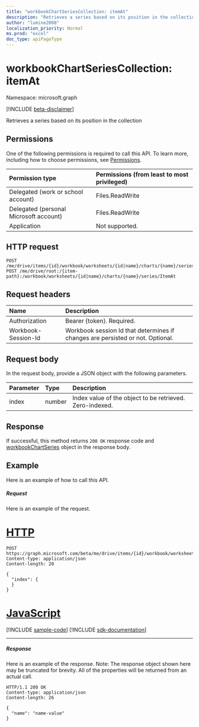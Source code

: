 ```yaml
---
title: "workbookChartSeriesCollection: itemAt"
description: "Retrieves a series based on its position in the collection"
author: "lumine2008"
localization_priority: Normal
ms.prod: "excel"
doc_type: apiPageType
---
```


# workbookChartSeriesCollection: itemAt

Namespace: microsoft.graph

[!INCLUDE [beta-disclaimer](../../includes/beta-disclaimer.md)]

Retrieves a series based on its position in the collection
## Permissions
One of the following permissions is required to call this API. To learn more, including how to choose permissions, see [Permissions](/graph/permissions-reference).

|Permission type      | Permissions (from least to most privileged)              |
|:--------------------|:---------------------------------------------------------|
|Delegated (work or school account) | Files.ReadWrite    |
|Delegated (personal Microsoft account) | Files.ReadWrite    |
|Application | Not supported. |

## HTTP request
<!-- { "blockType": "ignored" } -->
```http
POST /me/drive/items/{id}/workbook/worksheets/{id|name}/charts/{name}/series/ItemAt
POST /me/drive/root:/{item-path}:/workbook/worksheets/{id|name}/charts/{name}/series/ItemAt

```
## Request headers
| Name       | Description|
|:---------------|:----------|
| Authorization  | Bearer {token}. Required. |
| Workbook-Session-Id  | Workbook session Id that determines if changes are persisted or not. Optional.|

## Request body
In the request body, provide a JSON object with the following parameters.

| Parameter	   | Type	|Description|
|:---------------|:--------|:----------|
|index|number|Index value of the object to be retrieved. Zero-indexed.|

## Response

If successful, this method returns `200 OK` response code and [workbookChartSeries](../resources/workbookchartseries.md) object in the response body.

## Example
Here is an example of how to call this API.
##### Request
Here is an example of the request.

# [HTTP](#tab/http)
<!-- {
  "blockType": "request",
  "name": "chartseriescollection_itemat"
}-->
```http
POST https://graph.microsoft.com/beta/me/drive/items/{id}/workbook/worksheets/{id|name}/charts/{name}/series/ItemAt
Content-type: application/json
Content-length: 20

{
  "index": {
  }
}
```
# [JavaScript](#tab/javascript)
[!INCLUDE [sample-code](../includes/snippets/javascript/chartseriescollection-itemat-javascript-snippets.md)]
[!INCLUDE [sdk-documentation](../includes/snippets/snippets-sdk-documentation-link.md)]

---


##### Response
Here is an example of the response. Note: The response object shown here may be truncated for brevity. All of the properties will be returned from an actual call.
<!-- {
  "blockType": "response",
  "truncated": true,
  "@odata.type": "microsoft.graph.workbookChartSeries"
} -->
```http
HTTP/1.1 200 OK
Content-type: application/json
Content-length: 26

{
  "name": "name-value"
}
```

<!-- uuid: 8fcb5dbc-d5aa-4681-8e31-b001d5168d79
2015-10-25 14:57:30 UTC -->
<!--
{
  "type": "#page.annotation",
  "description": "ChartSeriesCollection: ItemAt",
  "keywords": "",
  "section": "documentation",
  "tocPath": "",
  "suppressions": [
  ]
}
-->


